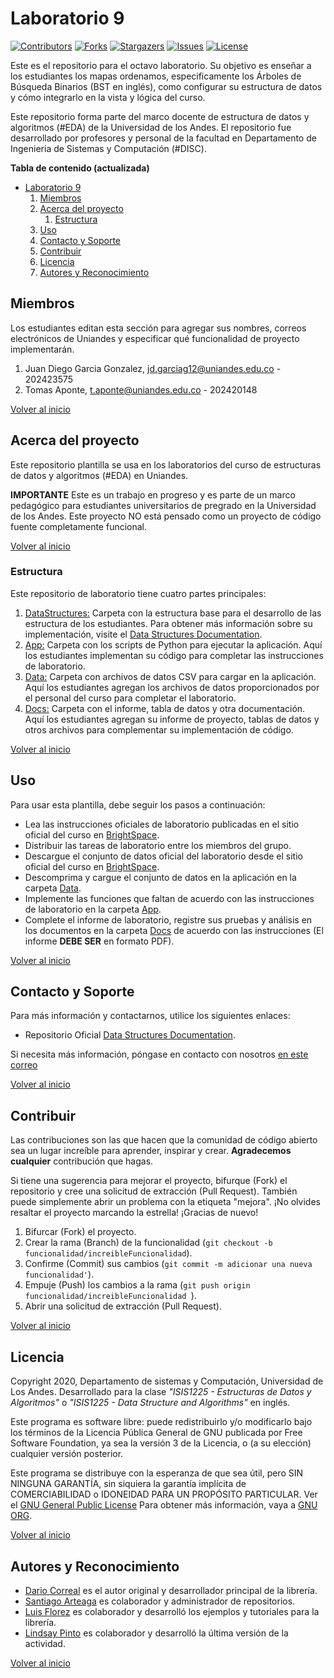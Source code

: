 # Laboratorio 9

[![Contributors][laboratorio-9-contributors-shield]][laboratorio-9-contributors-url]
[![Forks][laboratorio-9-forks-shield]][laboratorio-9-forks-url]
[![Stargazers][laboratorio-9-stars-shield]][laboratorio-9-stars-url]
[![Issues][laboratorio-9-issues-shield]][laboratorio-9-issues-url]
[![License][laboratorio-9-license-shield]][laboratorio-9-license-url]

Este es el repositorio para el octavo laboratorio. Su objetivo es enseñar a los estudiantes los mapas ordenamos, especificamente los Árboles de Búsqueda Binarios (BST en inglés), como configurar su estructura de datos y cómo integrarlo en la vista y lógica del curso.

Este repositorio forma parte del marco docente de estructura de datos y algoritmos (#EDA) de la Universidad de los Andes. El repositorio fue desarrollado por profesores y personal de la facultad en Departamento de Ingenieria de Sistemas y Computación (#DISC).

**Tabla de contenido (actualizada)**

- [Laboratorio 9](#laboratorio-9)
  1.  [Miembros](#Miembros)
  2.  [Acerca del proyecto](#Acerca-del-proyecto)
      1. [Estructura](#Estructura)
  3.  [Uso](#Uso)
  4.  [Contacto y Soporte](#Contacto-y-Soporte)
  5.  [Contribuir](#Contribuir)
  6.  [Licencia](#Licencia)
  7.  [Autores y Reconocimiento](#Autores-y-Reconocimiento)

## Miembros

Los estudiantes editan esta sección para agregar sus nombres, correos electrónicos de Uniandes y especificar qué funcionalidad de proyecto implementarán.

1. Juan Diego Garcia Gonzalez, jd.garciag12@uniandes.edu.co - 202423575
1. Tomas Aponte, t.aponte@uniandes.edu.co - 202420148

[Volver al inicio](#laboratorio-9)

## Acerca del proyecto

Este repositorio plantilla se usa en los laboratorios del curso de estructuras de datos y algoritmos (#EDA) en Uniandes.

**IMPORTANTE** Este es un trabajo en progreso y es parte de un marco pedagógico para estudiantes universitarios de pregrado en la Universidad de los Andes. Este proyecto NO está pensado como un proyecto de código fuente completamente funcional.

[Volver al inicio](#laboratorio-9)

### Estructura

Este repositorio de laboratorio tiene cuatro partes principales:

1. [DataStructures:](./DataStructures) Carpeta con la estructura base para el desarrollo de las estructura de los estudiantes. Para obtener más información sobre su implementación, visite el [Data Structures Documentation][data-struc-url].
1. [App:](./App) Carpeta con los scripts de Python para ejecutar la aplicación. Aquí los estudiantes implementan su código para completar las instrucciones de laboratorio.
1. [Data:](./Data) Carpeta con archivos de datos CSV para cargar en la aplicación. Aquí los estudiantes agregan los archivos de datos proporcionados por el personal del curso para completar el laboratorio.
1. [Docs:](./Docs) Carpeta con el informe, tabla de datos y otra documentación. Aquí los estudiantes agregan su informe de proyecto, tablas de datos y otros archivos para complementar su implementación de código.

[Volver al inicio](#laboratorio-9)

## Uso

Para usar esta plantilla, debe seguir los pasos a continuación:

- Lea las instrucciones oficiales de laboratorio publicadas en el sitio oficial del curso en [BrightSpace][BrightSpace-url].
- Distribuir las tareas de laboratorio entre los miembros del grupo.
- Descargue el conjunto de datos oficial del laboratorio desde el sitio oficial del curso en [BrightSpace][BrightSpace-url].
- Descomprima y cargue el conjunto de datos en la aplicación en la carpeta [Data](./Data).
- Implemente las funciones que faltan de acuerdo con las instrucciones de laboratorio en la carpeta [App](./App).
- Complete el informe de laboratorio, registre sus pruebas y análisis en los documentos en la carpeta [Docs](./Docs) de acuerdo con las instrucciones (El informe **DEBE SER** en formato PDF).

[Volver al inicio](#laboratorio-9)

## Contacto y Soporte

Para más información y contactarnos, utilice los siguientes enlaces:

- Repositorio Oficial [Data Structures Documentation][data-struc-url].

Si necesita más información, póngase en contacto con nosotros [en este correo](mailto:isis1225@uniandes.edu.co)

[Volver al inicio](#laboratorio-9)

## Contribuir

Las contribuciones son las que hacen que la comunidad de código abierto sea un lugar increíble para aprender, inspirar y crear. **Agradecemos cualquier** contribución que hagas.

Si tiene una sugerencia para mejorar el proyecto, bifurque (Fork) el repositorio y cree una solicitud de extracción (Pull Request). También puede simplemente abrir un problema con la etiqueta "mejora".
¡No olvides resaltar el proyecto marcando la estrella! ¡Gracias de nuevo!

1. Bifurcar (Fork) el proyecto.
2. Crear la rama (Branch) de la funcionalidad (`git checkout -b funcionalidad/increibleFuncionalidad`).
3. Confirme (Commit) sus cambios (`git commit -m adicionar una nueva funcionalidad'`).
4. Empuje (Push) los cambios a la rama (`git push origin funcionalidad/increibleFuncionalidad `).
5. Abrir una solicitud de extracción (Pull Request).

[Volver al inicio](#laboratorio-9)

<!-- LICENSE -->

## Licencia

Copyright 2020, Departamento de sistemas y Computación, Universidad de Los Andes.
Desarrollado para la clase _"ISIS1225 - Estructuras de Datos y Algoritmos"_ o _"ISIS1225 - Data Structure and Algorithms"_ en inglés.

Este programa es software libre: puede redistribuirlo y/o modificarlo bajo los términos de la Licencia Pública General de GNU publicada por Free Software Foundation, ya sea la versión 3 de la Licencia, o (a su elección) cualquier versión posterior.

Este programa se distribuye con la esperanza de que sea útil, pero SIN NINGUNA GARANTÍA, sin siquiera la garantía implícita de COMERCIABILIDAD o IDONEIDAD PARA UN PROPÓSITO PARTICULAR. Ver el [GNU General Public License](LICENSE) Para obtener más información, vaya a [GNU ORG][gnu-url].

[Volver al inicio](#laboratorio-9)

<!-- ACKNOWLEDGMENTS -->

## Autores y Reconocimiento

- [Dario Correal][dariocorreal-url] es el autor original y desarrollador principal de la librería.
- [Santiago Arteaga][phillipus85-url] es colaborador y administrador de repositorios.
- [Luis Florez][le99-url] es colaborador y desarrolló los ejemplos y tutoriales para la librería.
- [Lindsay Pinto][lindsayPinto-url] es colaborador y desarrolló la última versión de la actividad.

[Volver al inicio](#laboratorio-9)

[contributors-shield]: https://img.shields.io/github/contributors/ISIS1225DEVS/ISIS1225-Lib.svg?style=for-the-badge
[contributors-url]: https://github.com/ISIS1225DEVS/ISIS1225-Lib/graphs/contributors
[forks-shield]: https://img.shields.io/github/forks/ISIS1225DEVS/ISIS1225-Lib.svg?style=for-the-badge
[forks-url]: https://github.com/ISIS1225DEVS/ISIS1225-Lib/network/members
[stars-shield]: https://img.shields.io/github/stars/ISIS1225DEVS/ISIS1225-Lib.svg?style=for-the-badge
[stars-url]: https://github.com/ISIS1225DEVS/ISIS1225-Lib/stargazers
[issues-shield]: https://img.shields.io/github/issues/ISIS1225DEVS/ISIS1225-Lib.svg?style=for-the-badge
[issues-url]: https://github.com/ISIS1225DEVS/ISIS1225-Lib/issues
[license-shield]: https://img.shields.io/badge/License-GPLv3-blue.svg?style=for-the-badge
[license-url]: https://github.com/ISIS1225DEVS/ISIS1225-Lib/blob/master/LICENSE

<!-- [linkedin-shield]: https://img.shields.io/badge/-LinkedIn-black.svg?style=for-the-badge&logo=linkedin&colorB=555
[linkedin-url]: https://linkedin.com/in/linkedin_username
[product-screenshot]: images/screenshot.png -->

[uniandes-url]: https://cursos.virtual.uniandes.edu.co/isis1225/
[organization-url]: https://github.com/ISIS1225DEVS/
[disclib-url]: https://github.com/ISIS1225DEVS/ISIS1225-Lib
[demo-url]: https://github.com/ISIS1225DEVS/ISIS1225-Examples
[bugs-url]: https://github.com/ISIS1225DEVS/ISIS1225-Lib/issues
[issues-url]: https://github.com/ISIS1225DEVS/ISIS1225-Lib/issues
[gnu-url]: http://www.gnu.org/licenses/

<!-- contributors  -->

[dariocorreal-url]: https://github.com/dariocorreal
[phillipus85-url]: https://github.com/phillipus85
[le99-url]: https://github.com/le99

<!-- EDA lab + challenges repository -->
<!--
[sample-mvc-url]: https://github.com/ISIS1225DEVS/ISIS1225-SampleMVC
[laboratorio-9-url]: https://github.com/ISIS1225DEVS/ISIS1225-SampleConflicts
[sample-list-url]: https://github.com/ISIS1225DEVS/ISIS1225-SampleList
[sample-sort-url]: https://github.com/ISIS1225DEVS/ISIS1225-SampleSorts
[sample-map-url]: https://github.com/ISIS1225DEVS/ISIS1225-SampleMap
[sample-collision-url]: https://github.com/ISIS1225DEVS/ISIS1225-SampleCollision
[sample-tree-url]: https://github.com/ISIS1225DEVS/ISIS1225-SampleTree
[sample-graph-url]: https://github.com/ISIS1225DEVS/ISIS1225-SampleGraph
[sample-algorithm-url]: https://github.com/ISIS1225DEVS/ISIS1225-SampleAlgorithm
[challenge1-url]: https://github.com/ISIS1225DEVS/Reto1-Template
[challenge2-url]: https://github.com/ISIS1225DEVS/Reto2-Template
[challenge3-url]: https://github.com/ISIS1225DEVS/Reto3-Template
[challenge4-url]: https://github.com/ISIS1225DEVS/Reto4-Template -->

<!-- links for EDA laboratorio-9 lab repository -->

[data-struc-url]: https://isis1225devs.github.io/ISIS1225-Structure-Documentation/
[uniandes-url]: https://cursos.virtual.uniandes.edu.co/isis1225/
[organization-url]: https://github.com/ISIS1225DEVS/
[disclib-url]: https://github.com/ISIS1225DEVS/ISIS1225-Lib
[demo-url]: https://github.com/ISIS1225DEVS/ISIS1225-Examples
[bugs-url]: https://github.com/ISIS1225DEVS/ISIS1225-Lib/issues
[issues-url]: https://github.com/ISIS1225DEVS/ISIS1225-Lib/issues
[gnu-url]: http://www.gnu.org/licenses/
[dariocorreal-url]: https://github.com/dariocorreal
[phillipus85-url]: https://github.com/phillipus85
[le99-url]: https://github.com/le99
[lindsayPinto-url]: https://github.com/LindsayPinto
[laboratorio-9-contributors-shield]: https://img.shields.io/github/contributors/ISIS1225DEVS/ISIS1225-laboratorio-9.svg?style=for-the-badge
[laboratorio-9-contributors-url]: https://github.com/ISIS1225DEVS/ISIS1225-laboratorio-9/graphs/contributors
[laboratorio-9-forks-shield]: https://img.shields.io/github/forks/ISIS1225DEVS/ISIS1225-laboratorio-9.svg?style=for-the-badge
[laboratorio-9-forks-url]: https://github.com/ISIS1225DEVS/ISIS1225-laboratorio-9/network/members
[laboratorio-9-stars-shield]: https://img.shields.io/github/stars/ISIS1225DEVS/ISIS1225-laboratorio-9.svg?style=for-the-badge
[laboratorio-9-stars-url]: https://github.com/ISIS1225DEVS/ISIS1225-laboratorio-9/stargazers
[laboratorio-9-issues-shield]: https://img.shields.io/github/issues/ISIS1225DEVS/ISIS1225-laboratorio-9.svg?style=for-the-badge
[laboratorio-9-issues-url]: https://github.com/ISIS1225DEVS/ISIS1225-laboratorio-9/issues
[laboratorio-9-license-shield]: https://img.shields.io/badge/License-GPLv3-blue.svg?style=for-the-badge
[laboratorio-9-license-url]: https://github.com/ISIS1225DEVS/ISIS1225-laboratorio-9/blob/master/LICENSE
[laboratorio-9-bugs-url]: https://github.com/ISIS1225DEVS/ISIS1225-laboratorio-9/issues
[laboratorio-9-issues-url]: https://github.com/ISIS1225DEVS/ISIS1225-laboratorio-9/issues
[contributors-shield]: https://img.shields.io/github/contributors/ISIS1225DEVS/ISIS1225-Lib.svg?style=for-the-badge
[BrightSpace-url]: https://bloqueneon.uniandes.edu.co/d2l/home
